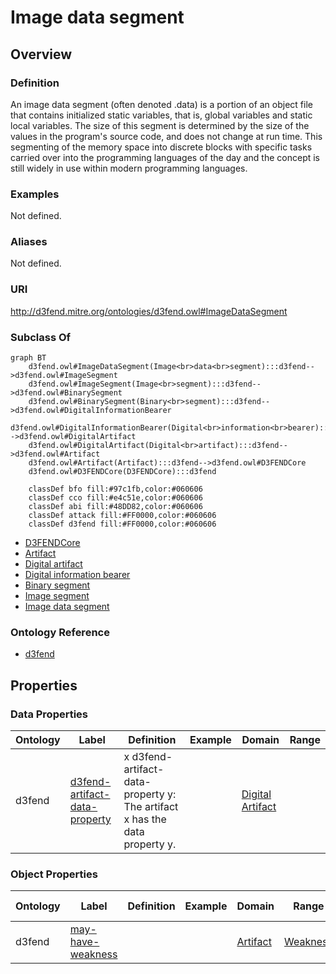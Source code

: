# Image data segment

## Overview

### Definition
An image data segment (often denoted .data) is a portion of an object file that contains initialized static variables, that is, global variables and static local variables. The size of this segment is determined by the size of the values in the program's source code, and does not change at run time. This segmenting of the memory space into discrete blocks with specific tasks carried over into the programming languages of the day and the concept is still widely in use within modern programming languages.

### Examples
Not defined.

### Aliases
Not defined.

### URI
http://d3fend.mitre.org/ontologies/d3fend.owl#ImageDataSegment

### Subclass Of
```mermaid
graph BT
    d3fend.owl#ImageDataSegment(Image<br>data<br>segment):::d3fend-->d3fend.owl#ImageSegment
    d3fend.owl#ImageSegment(Image<br>segment):::d3fend-->d3fend.owl#BinarySegment
    d3fend.owl#BinarySegment(Binary<br>segment):::d3fend-->d3fend.owl#DigitalInformationBearer
    d3fend.owl#DigitalInformationBearer(Digital<br>information<br>bearer):::d3fend-->d3fend.owl#DigitalArtifact
    d3fend.owl#DigitalArtifact(Digital<br>artifact):::d3fend-->d3fend.owl#Artifact
    d3fend.owl#Artifact(Artifact):::d3fend-->d3fend.owl#D3FENDCore
    d3fend.owl#D3FENDCore(D3FENDCore):::d3fend
    
    classDef bfo fill:#97c1fb,color:#060606
    classDef cco fill:#e4c51e,color:#060606
    classDef abi fill:#48DD82,color:#060606
    classDef attack fill:#FF0000,color:#060606
    classDef d3fend fill:#FF0000,color:#060606
```

- [D3FENDCore](/docs/ontology/reference/model/D3FENDCore/D3FENDCore.md)
- [Artifact](/docs/ontology/reference/model/D3FENDCore/Artifact/Artifact.md)
- [Digital artifact](/docs/ontology/reference/model/D3FENDCore/Artifact/Digital%20artifact/Digital%20artifact.md)
- [Digital information bearer](/docs/ontology/reference/model/D3FENDCore/Artifact/Digital%20artifact/Digital%20information%20bearer/Digital%20information%20bearer.md)
- [Binary segment](/docs/ontology/reference/model/D3FENDCore/Artifact/Digital%20artifact/Digital%20information%20bearer/Binary%20segment/Binary%20segment.md)
- [Image segment](/docs/ontology/reference/model/D3FENDCore/Artifact/Digital%20artifact/Digital%20information%20bearer/Binary%20segment/Image%20segment/Image%20segment.md)
- [Image data segment](/docs/ontology/reference/model/D3FENDCore/Artifact/Digital%20artifact/Digital%20information%20bearer/Binary%20segment/Image%20segment/Image%20data%20segment/Image%20data%20segment.md)


### Ontology Reference
- [d3fend](http://d3fend.mitre.org/ontologies/d3fend.owl#)

## Properties
### Data Properties
| Ontology | Label | Definition | Example | Domain | Range |
|----------|-------|------------|---------|--------|-------|
| d3fend | [d3fend-artifact-data-property](http://d3fend.mitre.org/ontologies/d3fend.owl#d3fend-artifact-data-property) | x d3fend-artifact-data-property y: The artifact x has the data property y. |  | [Digital Artifact](/docs/ontology/reference/model/D3FENDCore/Artifact/Digital%20artifact/Digital%20artifact.md) | []() |

### Object Properties
| Ontology | Label | Definition | Example | Domain | Range | Inverse Of |
|----------|-------|------------|---------|--------|-------|------------|
| d3fend | [may-have-weakness](http://d3fend.mitre.org/ontologies/d3fend.owl#may-have-weakness) |  |  | [Artifact](/docs/ontology/reference/model/D3FENDCore/Artifact/Artifact.md) | [Weakness](/docs/ontology/reference/model/D3FENDCore/Weakness/Weakness.md) | []() |

